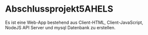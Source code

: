 # Abschlussprojekt5AHELS
Es ist eine Web-App bestehend aus Client-HTML, Client-JavaScript, NodeJS API Server und mysql Datenbank zu erstellen.

